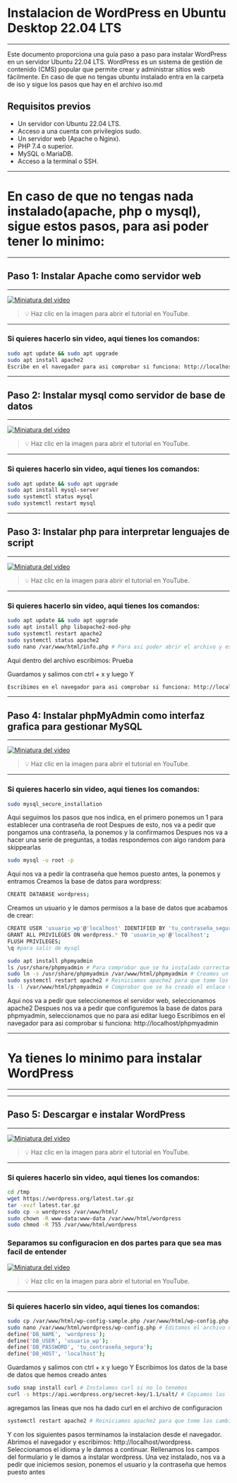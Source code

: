 
# Instalacion de WordPress en Ubuntu Desktop 22.04 LTS

-------------------
Este documento proporciona una guía paso a paso para instalar WordPress en un servidor Ubuntu 22.04 LTS. WordPress es un sistema de gestión de contenido (CMS) popular que permite crear y administrar sitios web fácilmente.
En caso de que no tengas ubuntu instalado entra en la carpeta de iso y sigue los pasos que hay en el archivo iso.md

Requisitos previos
-------------------

- Un servidor con Ubuntu 22.04 LTS.
- Acceso a una cuenta con privilegios sudo.
- Un servidor web (Apache o Nginx).
- PHP 7.4 o superior.
- MySQL o MariaDB.
- Acceso a la terminal o SSH.

----------------------------
# En caso de que no tengas nada instalado(apache, php o mysql), sigue estos pasos, para asi poder tener lo minimo:
-----------------------------
## Paso 1: Instalar Apache como servidor web
-----------------------------

[![Miniatura del video](https://img.youtube.com/vi/OJctgGheJWM/0.jpg)](https://youtu.be/OJctgGheJWM)

> 💡 Haz clic en la imagen para abrir el tutorial en YouTube.

---

### Si quieres hacerlo sin video, aqui tienes los comandos:

```bash
sudo apt update && sudo apt upgrade 
sudo apt install apache2
Escribe en el navegador para asi comprobar si funciona: http://localhost
```

-----------------------------
## Paso 2: Instalar mysql como servidor de base de datos
-----------------------------


[![Miniatura del video](https://img.youtube.com/vi/TYBH9TrAVuQ/0.jpg)](https://youtu.be/TYBH9TrAVuQ)

> 💡 Haz clic en la imagen para abrir el tutorial en YouTube.

---

### Si quieres hacerlo sin video, aqui tienes los comandos:

```bash
sudo apt update && sudo apt upgrade 
sudo apt install mysql-server
sudo systemctl status mysql
sudo systemctl restart mysql
```
-----------------------------
## Paso 3: Instalar php para interpretar lenguajes de script
-----------------------------

[![Miniatura del video](https://img.youtube.com/vi/ynWNmDkDOHQ/0.jpg)](https://youtu.be/ynWNmDkDOHQ)

> 💡 Haz clic en la imagen para abrir el tutorial en YouTube.

---
### Si quieres hacerlo sin video, aqui tienes los comandos:

```bash
sudo apt update && sudo apt upgrade 
sudo apt install php libapache2-mod-php
sudo systemctl restart apache2
sudo systemctl status apache2
sudo nano /var/www/html/info.php # Para asi poder abrir el archivo y escribir 
```
Aqui dentro del archivo escribimos: Prueba<?php phpinfo();?> 

Guardamos y salimos con ctrl + x y luego Y
```bash
Escribimos en el navegador para asi comprobar si funciona: http://localhost/info.php
```


-----------------------------
## Paso 4: Instalar phpMyAdmin como interfaz grafica para gestionar MySQL
-----------------------------

[![Miniatura del video](https://img.youtube.com/vi/T_JIIF7DvOM/0.jpg)](https://youtu.be/T_JIIF7DvOM)


> 💡 Haz clic en la imagen para abrir el tutorial en YouTube.

---
### Si quieres hacerlo sin video, aqui tienes los comandos:
```bash
sudo mysql_secure_installation
```
Aqui seguimos los pasos que nos indica, en el primero ponemos un 1 para establecer una contraseña de root
Despues de esto, nos va a pedir que pongamos una contraseña, la ponemos y la confirmamos
Despues nos va a hacer una serie de preguntas, a todas respondemos con algo random para skippearlas

```bash
sudo mysql -u root -p
```

Aqui nos va a pedir la contraseña que hemos puesto antes, la ponemos y entramos
Creamos la base de datos para wordpress:

```bash
CREATE DATABASE wordpress;
```
Creamos un usuario y le damos permisos a la base de datos que acabamos de crear:
```bash
CREATE USER 'usuario_wp'@'localhost' IDENTIFIED BY 'tu_contraseña_segura';
GRANT ALL PRIVILEGES ON wordpress.* TO 'usuario_wp'@'localhost';
FLUSH PRIVILEGES;
\q #para salir de mysql
``` 

```bash
sudo apt install phpmyadmin
ls /usr/share/phpmyadmin # Para comprobar que se ha instalado correctamente
sudo ln -s /usr/share/phpmyadmin /var/www/html/phpmyadmin # Creamos un enlace simbolico para asi poder acceder desde el navegador
sudo systemctl restart apache2 # Reiniciamos apache2 para que tome los cambios
ls -l /var/www/html/phpmyadmin # Comprobar que se ha creado el enlace simbolico
``` 
Aqui nos va a pedir que seleccionemos el servidor web, seleccionamos apache2 
Despues nos va a pedir que configuremos la base de datos para phpmyadmin, seleccionamos que no para asi editar luego
Escribimos en el navegador para asi comprobar si funciona: http://localhost/phpmyadmin

-----------------------------
# Ya tienes lo minimo para instalar WordPress
-----------------------------

-----------------------------
## Paso 5: Descargar e instalar WordPress
-----------------------------

[![Miniatura del video](https://img.youtube.com/vi/rCi40_MIWpc/0.jpg)](https://youtu.be/rCi40_MIWpc)

> 💡 Haz clic en la imagen para abrir el tutorial en YouTube.

---
### Si quieres hacerlo sin video, aqui tienes los comandos:
```bash
cd /tmp
wget https://wordpress.org/latest.tar.gz
tar -xvzf latest.tar.gz
sudo cp -a wordpress /var/www/html/
sudo chown -R www-data:www-data /var/www/html/wordpress
sudo chmod -R 755 /var/www/html/wordpress
```

### Separamos su configuracion en dos partes para que sea mas facil de entender

[![Miniatura del video](https://img.youtube.com/vi/NDX1tocnHxY/0.jpg)](https://youtu.be/NDX1tocnHxY)

> 💡 Haz clic en la imagen para abrir el tutorial en YouTube.

---
### Si quieres hacerlo sin video, aqui tienes los comandos:

```bash
sudo cp /var/www/html/wp-config-sample.php /var/www/html/wp-config.php
sudo nano /var/www/html/wordpress/wp-config.php # Editamos el archivo de configuracion
define('DB_NAME', 'wordpress');
define('DB_USER', 'usuario_wp');
define('DB_PASSWORD', 'tu_contraseña_segura');
define('DB_HOST', 'localhost');
```
Guardamos y salimos con ctrl + x y luego Y
Escribimos los datos de la base de datos que hemos creado antes
```bash
sudo snap install curl # Instalamos curl si no lo tenemos
curl -s https://api.wordpress.org/secret-key/1.1/salt/ # Copiamos las lineas que nos da y las pegamos en el archivo de configuracion, reemplazando las que ya hay
```
agregamos las lineas que nos ha dado curl en el archivo de configuracion
```bash
systemctl restart apache2 # Reiniciamos apache2 para que tome los cambios
```
Y con los siguientes pasos terminamos la instalacion desde el navegador.
Abrimos el navegador y escribimos: http://localhost/wordpress.
Seleccionamos el idioma y le damos a continuar.
Rellenamos los campos del formulario y le damos a instalar wordpress.
Una vez instalado, nos va a pedir que iniciemos sesion, ponemos el usuario y la contraseña que hemos puesto antes
```